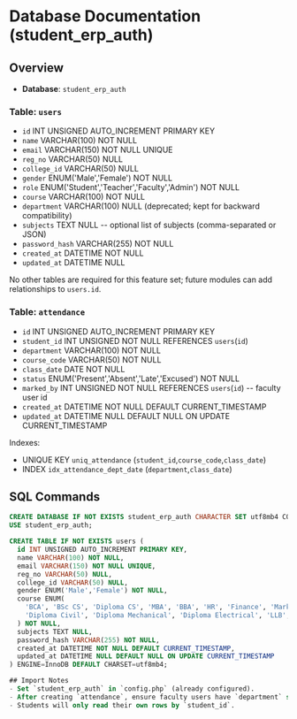 # Database Documentation (student_erp_auth)

## Overview

- **Database**: `student_erp_auth`

### Table: `users`
- `id` INT UNSIGNED AUTO_INCREMENT PRIMARY KEY
- `name` VARCHAR(100) NOT NULL
- `email` VARCHAR(150) NOT NULL UNIQUE
- `reg_no` VARCHAR(50) NULL
- `college_id` VARCHAR(50) NULL
- `gender` ENUM('Male','Female') NOT NULL
- `role` ENUM('Student','Teacher','Faculty','Admin') NOT NULL
- `course` VARCHAR(100) NOT NULL
- `department` VARCHAR(100) NULL (deprecated; kept for backward compatibility)
- `subjects` TEXT NULL -- optional list of subjects (comma-separated or JSON)
- `password_hash` VARCHAR(255) NOT NULL
- `created_at` DATETIME NOT NULL
- `updated_at` DATETIME NULL

No other tables are required for this feature set; future modules can add relationships to `users.id`.

### Table: `attendance`
- `id` INT UNSIGNED AUTO_INCREMENT PRIMARY KEY
- `student_id` INT UNSIGNED NOT NULL REFERENCES `users`(`id`)
- `department` VARCHAR(100) NOT NULL
- `course_code` VARCHAR(50) NOT NULL
- `class_date` DATE NOT NULL
- `status` ENUM('Present','Absent','Late','Excused') NOT NULL
- `marked_by` INT UNSIGNED NOT NULL REFERENCES `users`(`id`) -- faculty user id
- `created_at` DATETIME NOT NULL DEFAULT CURRENT_TIMESTAMP
- `updated_at` DATETIME NULL DEFAULT NULL ON UPDATE CURRENT_TIMESTAMP

Indexes:
- UNIQUE KEY `uniq_attendance` (`student_id`,`course_code`,`class_date`)
- INDEX `idx_attendance_dept_date` (`department`,`class_date`)

## SQL Commands
```sql
CREATE DATABASE IF NOT EXISTS student_erp_auth CHARACTER SET utf8mb4 COLLATE utf8mb4_general_ci;
USE student_erp_auth;

CREATE TABLE IF NOT EXISTS users (
  id INT UNSIGNED AUTO_INCREMENT PRIMARY KEY,
  name VARCHAR(100) NOT NULL,
  email VARCHAR(150) NOT NULL UNIQUE,
  reg_no VARCHAR(50) NULL,
  college_id VARCHAR(50) NULL,
  gender ENUM('Male','Female') NOT NULL,
  course ENUM(
    'BCA', 'BSc CS', 'Diploma CS', 'MBA', 'BBA', 'HR', 'Finance', 'Marketing',
    'Diploma Civil', 'Diploma Mechanical', 'Diploma Electrical', 'LLB', 'BA LLB'
  ) NOT NULL,
  subjects TEXT NULL,
  password_hash VARCHAR(255) NOT NULL,
  created_at DATETIME NOT NULL DEFAULT CURRENT_TIMESTAMP,
  updated_at DATETIME NULL DEFAULT NULL ON UPDATE CURRENT_TIMESTAMP
) ENGINE=InnoDB DEFAULT CHARSET=utf8mb4;

## Import Notes
- Set `student_erp_auth` in `config.php` (already configured).
- After creating `attendance`, ensure faculty users have `department` set correctly for access control.
- Students will only read their own rows by `student_id`.